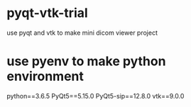 # pyqt-vtk-trial

use pyqt and vtk to make mini dicom viewer project

# use pyenv to make python environment

python==3.6.5
PyQt5==5.15.0
PyQt5-sip==12.8.0
vtk==9.0.0
